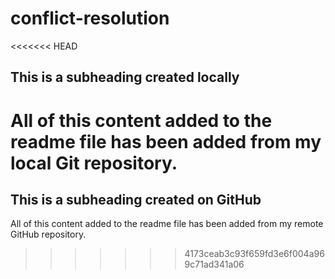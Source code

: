 # conflict-resolution

<<<<<<< HEAD
## This is a subheading created locally

All of this content added to the readme file has been added from my local Git repository.
=======
## This is a subheading created on GitHub

All of this content added to the readme file has been added from my remote GitHub repository.
>>>>>>> 4173ceab3c93f659fd3e6f004a969c71ad341a06
